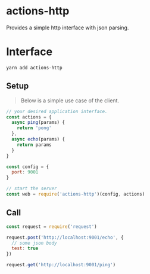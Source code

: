 # actions-http

Provides a simple http interface with json parsing.

# Interface

```
yarn add actions-http
```

## Setup
> Below is a simple use case of the client.

```js
// your desired application interface.
const actions = {
  async ping(params) {
    return 'pong'
  },
  async echo(params) {
    return params
  }
}

const config = {
  port: 9001
}

// start the server
const web = require('actions-http')(config, actions)
```

## Call

```js
const request = require('request')

request.post('http://localhost:9001/echo', {
  // some json body
  test: true
})

request.get('http://localhost:9001/ping')
```
